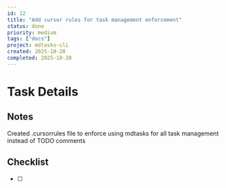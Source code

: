 ```yaml
---
id: 12
title: "Add cursor rules for task management enforcement"
status: done
priority: medium
tags: ["docs"]
project: mdtasks-cli
created: 2025-10-20
completed: 2025-10-20
---
```


# Task Details

## Notes
Created .cursorrules file to enforce using mdtasks for all task management instead of TODO comments

## Checklist
- [ ] 
